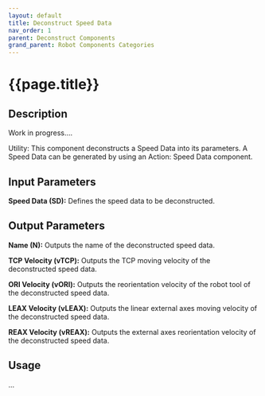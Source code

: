 ```yaml
---
layout: default
title: Deconstruct Speed Data
nav_order: 1
parent: Deconstruct Components
grand_parent: Robot Components Categories
---
```


# **{{page.title}}**

## **Description**

Work in progress....

Utility: This component deconstructs a Speed Data into its parameters. A Speed Data can be generated by using an Action: Speed Data component.

## **Input Parameters**

**Speed Data (SD):** Defines the speed data to be deconstructed.

## **Output Parameters**

**Name (N):** Outputs the name of the deconstructed speed data.

**TCP Velocity (vTCP):** Outputs the TCP moving velocity of the deconstructed speed data.

**ORI Velocity (vORI):** Outputs the reorientation velocity of the robot tool of the deconstructed speed data.

**LEAX Velocity (vLEAX):** Outputs the linear external axes moving velocity of the deconstructed speed data.

**REAX Velocity (vREAX):** Outputs the external axes reorientation velocity of the deconstructed speed data.


## **Usage**

...
